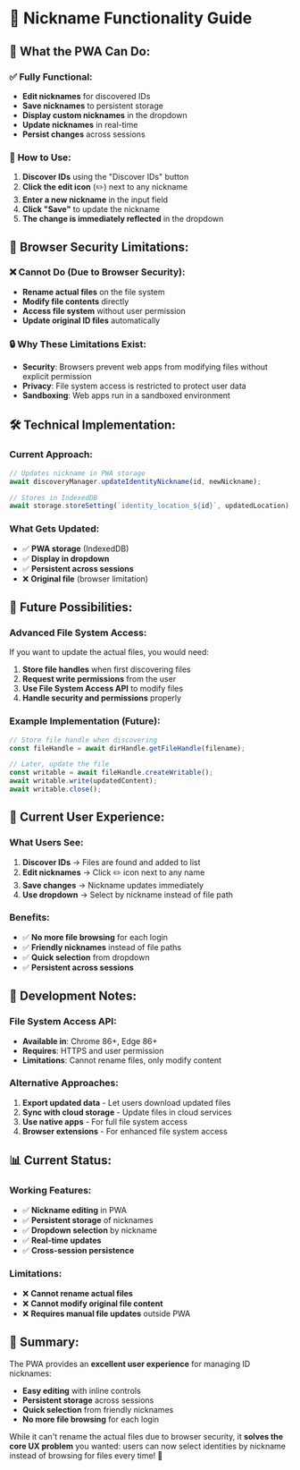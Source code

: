 # 📝 Nickname Functionality Guide

## 🎯 **What the PWA Can Do:**

### ✅ **Fully Functional:**
- **Edit nicknames** for discovered IDs
- **Save nicknames** to persistent storage
- **Display custom nicknames** in the dropdown
- **Update nicknames** in real-time
- **Persist changes** across sessions

### 🔧 **How to Use:**

1. **Discover IDs** using the "Discover IDs" button
2. **Click the edit icon** (✏️) next to any nickname
3. **Enter a new nickname** in the input field
4. **Click "Save"** to update the nickname
5. **The change is immediately reflected** in the dropdown

## 🚫 **Browser Security Limitations:**

### ❌ **Cannot Do (Due to Browser Security):**
- **Rename actual files** on the file system
- **Modify file contents** directly
- **Access file system** without user permission
- **Update original ID files** automatically

### 🔒 **Why These Limitations Exist:**
- **Security**: Browsers prevent web apps from modifying files without explicit permission
- **Privacy**: File system access is restricted to protect user data
- **Sandboxing**: Web apps run in a sandboxed environment

## 🛠️ **Technical Implementation:**

### **Current Approach:**
```typescript
// Updates nickname in PWA storage
await discoveryManager.updateIdentityNickname(id, newNickname);

// Stores in IndexedDB
await storage.storeSetting(`identity_location_${id}`, updatedLocation);
```

### **What Gets Updated:**
- ✅ **PWA storage** (IndexedDB)
- ✅ **Display in dropdown**
- ✅ **Persistent across sessions**
- ❌ **Original file** (browser limitation)

## 🔮 **Future Possibilities:**

### **Advanced File System Access:**
If you want to update the actual files, you would need:

1. **Store file handles** when first discovering files
2. **Request write permissions** from the user
3. **Use File System Access API** to modify files
4. **Handle security and permissions** properly

### **Example Implementation (Future):**
```typescript
// Store file handle when discovering
const fileHandle = await dirHandle.getFileHandle(filename);

// Later, update the file
const writable = await fileHandle.createWritable();
await writable.write(updatedContent);
await writable.close();
```

## 🎯 **Current User Experience:**

### **What Users See:**
1. **Discover IDs** → Files are found and added to list
2. **Edit nicknames** → Click ✏️ icon next to any name
3. **Save changes** → Nickname updates immediately
4. **Use dropdown** → Select by nickname instead of file path

### **Benefits:**
- ✅ **No more file browsing** for each login
- ✅ **Friendly nicknames** instead of file paths
- ✅ **Quick selection** from dropdown
- ✅ **Persistent across sessions**

## 🔧 **Development Notes:**

### **File System Access API:**
- **Available in**: Chrome 86+, Edge 86+
- **Requires**: HTTPS and user permission
- **Limitations**: Cannot rename files, only modify content

### **Alternative Approaches:**
1. **Export updated data** - Let users download updated files
2. **Sync with cloud storage** - Update files in cloud services
3. **Use native apps** - For full file system access
4. **Browser extensions** - For enhanced file system access

## 📊 **Current Status:**

### **Working Features:**
- ✅ **Nickname editing** in PWA
- ✅ **Persistent storage** of nicknames
- ✅ **Dropdown selection** by nickname
- ✅ **Real-time updates**
- ✅ **Cross-session persistence**

### **Limitations:**
- ❌ **Cannot rename actual files**
- ❌ **Cannot modify original file content**
- ❌ **Requires manual file updates** outside PWA

## 🎉 **Summary:**

The PWA provides an **excellent user experience** for managing ID nicknames:

- **Easy editing** with inline controls
- **Persistent storage** across sessions
- **Quick selection** from friendly nicknames
- **No more file browsing** for each login

While it can't rename the actual files due to browser security, it **solves the core UX problem** you wanted: users can now select identities by nickname instead of browsing for files every time! 🎯

